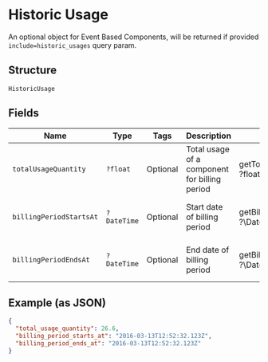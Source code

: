 
# Historic Usage

An optional object for Event Based Components, will be returned if provided `include=historic_usages` query param.

## Structure

`HistoricUsage`

## Fields

| Name | Type | Tags | Description | Getter | Setter |
|  --- | --- | --- | --- | --- | --- |
| `totalUsageQuantity` | `?float` | Optional | Total usage of a component for billing period | getTotalUsageQuantity(): ?float | setTotalUsageQuantity(?float totalUsageQuantity): void |
| `billingPeriodStartsAt` | `?DateTime` | Optional | Start date of billing period | getBillingPeriodStartsAt(): ?\DateTime | setBillingPeriodStartsAt(?\DateTime billingPeriodStartsAt): void |
| `billingPeriodEndsAt` | `?DateTime` | Optional | End date of billing period | getBillingPeriodEndsAt(): ?\DateTime | setBillingPeriodEndsAt(?\DateTime billingPeriodEndsAt): void |

## Example (as JSON)

```json
{
  "total_usage_quantity": 26.6,
  "billing_period_starts_at": "2016-03-13T12:52:32.123Z",
  "billing_period_ends_at": "2016-03-13T12:52:32.123Z"
}
```

